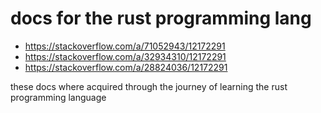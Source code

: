 

# docs for the rust programming lang
- https://stackoverflow.com/a/71052943/12172291
- https://stackoverflow.com/a/32934310/12172291
- https://stackoverflow.com/a/28824036/12172291

these docs where acquired through the journey of learning the rust programming language